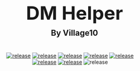 <div id="user-content-toc" style="margin-bottom: 40px">
    <ul align="center" style="list-style: none;">
        <summary>
            <h1 style="font-size: 50px">DM Helper</h1>
            <br>
            <h2 style="margin-top: -40px">By Village10</h2>
        </summary>
    </ul>
</div>
<div align="center">
    <!-- release -->
    <a href="https://react.dev" target="_blank"><img src="https://img.shields.io/badge/-ReactJs-61DAFB?logo=react&logoColor=white&labelColor=black&style=for-the-badge" alt="release"></a>
    <a href="https://npmjs.com" target="_blank"><img src="https://img.shields.io/badge/-Npm-CB3837?logo=npm&logoColor=white&labelColor=black&style=for-the-badge" alt="release"></a>
    <a href="https://mui.com" target="_blank"><img src="https://img.shields.io/badge/-MUI-007FFF?logo=mui&logoColor=white&labelColor=black&style=for-the-badge" alt="release"></a>
    <a href="https://dnd.wizards.com" target="_blank"><img src="https://img.shields.io/badge/-D&D-ED1C24?logo=dungeonsanddragons&logoColor=white&labelColor=black&style=for-the-badge" alt="release"></a>
    <a href="https://nodejs.org/en" target="_blank"><img src="https://img.shields.io/badge/-NodeJs-5FA04E?logo=nodedotjs&logoColor=white&labelColor=black&style=for-the-badge" alt="release"></a>
    <br>
    <a href="https://github.com/Village10/DM-Helper/releases" target="_blank"><img src="https://img.shields.io/github/v/release/Village10/DM-Helper?include_prereleases&labelColor=black&style=for-the-badge" alt="release"></a>
    <a href="https://DM-Helper.duckdns.org" target="_blank"><img src="https://img.shields.io/badge/Website-URL-ED1C24?&labelColor=black&style=for-the-badge" alt="release"></a>
    <img src="https://img.shields.io/github/repo-size/Village10/DM-Helper?include_prereleases&labelColor=black&style=for-the-badge" alt="release">
</div>